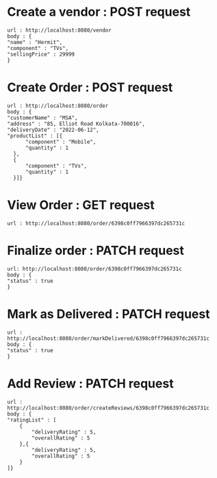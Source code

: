 # Create a vendor : POST request
    url : http://localhost:8080/vendor
    body : {
    "name" : "Hermit",
    "component" : "TVs",
    "sellingPrice" : 29999
    }
    
# Create Order : POST request
    url : http://localhost:8080/order
    body : {
    "customerName" : "MSA",
    "address" : "85, Elliot Road Kolkata-700016",
    "deliveryDate" : "2022-06-12",
    "productList" : [{
          "component" : "Mobile",
          "quantity" : 1
      },
      {
          "component" : "TVs",
          "quantity" : 1
      }]}
      
# View Order : GET request
    url : http://localhost:8080/order/6398c0ff7966397dc265731c
    
# Finalize order : PATCH request
    url: http://localhost:8080/order/6398c0ff7966397dc265731c
    body : {
    "status" : true
    }

# Mark as Delivered : PATCH request
    url : http://localhost:8080/order/markDelivered/6398c0ff7966397dc265731c
    body : {
    "status" : true
    }
  
# Add Review : PATCH request
    url : http://localhost:8080/order/createReviews/6398c0ff7966397dc265731c
    body : {
    "ratingList" : [
        {
            "deliveryRating" : 5,
            "overallRating" : 5
        },{
            "deliveryRating" : 5,
            "overallRating" : 5
        }
    ]}
